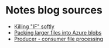 # Notes blog sources

* [Killing "IF" softly](/killing-if-softly)
* [Packing larger files into Azure blobs](/azure-blob-large-files)
* [Producer - consumer file processing](/producer-consumer-file-processing)